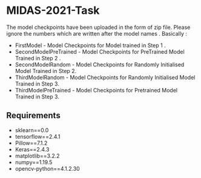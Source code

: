 # MIDAS-2021-Task
The model checkpoints have been uploaded in the form of zip file. Please ignore the numbers which are written after the model names .
Basically :
<ul>
  <li>
    FirstModel - Model Checkpoints for Model trained in Step 1 .
  </li>
  <li>
    SecondModelPreTrained - Model Checkpoints for PreTrained Model Trained in Step 2 .
  </li>
  <li>
    SecondModelRandom - Model Checkpoints for Randomly Initialised Model Trained in Step 2.
  </li>
  <li>
    ThirdModelRandom - Model Checkpoints for Randomly Initialised Model Trained in Step 3.
  </li>
  <li>
    ThirdModelPreTrained - Model Checkpoints for Pretrained Model Trained in Step 3.
  </li>
</ul>
<h2>Requirements</h2> 
<ul>
  <li>sklearn==0.0</li>
  <li>tensorflow==2.4.1</li>
  <li>Pillow==7.1.2</li>
  <li>Keras==2.4.3</li>
  <li>matplotlib==3.2.2</li>
  <li>numpy==1.19.5</li>
  <li>opencv-python==4.1.2.30</li>
</ul>

  
   
